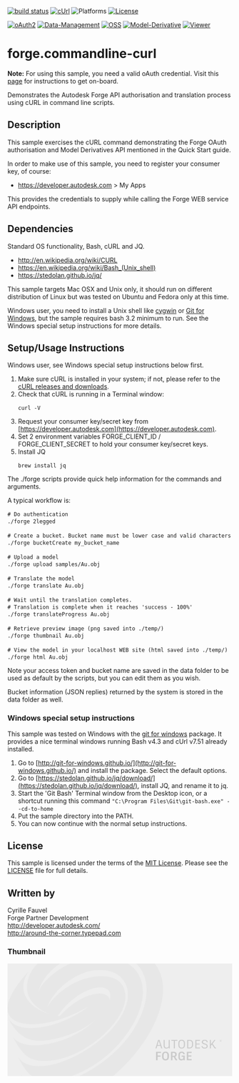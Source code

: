 [![build status](https://api.travis-ci.org/cyrillef/models.autodesk.io.png)](https://travis-ci.org/cyrillef/models.autodesk.io)
[![cUrl](https://img.shields.io/badge/cUrl-7.47.1-blue.svg)](https://nodejs.org/)
![Platforms](https://img.shields.io/badge/platform-windows%20%7C%20osx%20%7C%20linux-lightgray.svg)
[![License](http://img.shields.io/:license-mit-blue.svg)](http://opensource.org/licenses/MIT)

[![oAuth2](https://img.shields.io/badge/oAuth2-v1-green.svg)](http://autodesk-forge.github.io/)
[![Data-Management](https://img.shields.io/badge/Data%20Management-v1-green.svg)](http://autodesk-forge.github.io/)
[![OSS](https://img.shields.io/badge/OSS-v2-green.svg)](http://autodesk-forge.github.io/)
[![Model-Derivative](https://img.shields.io/badge/Model%20Derivative-v2-green.svg)](http://autodesk-forge.github.io/)
[![Viewer](https://img.shields.io/badge/Forge%20Viewer-v2.17-green.svg)](http://autodesk-forge.github.io/)


# forge.commandline-curl

<b>Note:</b> For using this sample, you need a valid oAuth credential.
Visit this [page](https://developer.autodesk.com) for instructions to get on-board.

Demonstrates the Autodesk Forge API authorisation and translation process using cURL
in command line scripts.


## Description

This sample exercises the cURL command demonstrating the Forge OAuth authorisation and
Model Derivatives API mentioned in the Quick Start guide.

In order to make use of this sample, you need to register your consumer key, of course:
* https://developer.autodesk.com > My Apps

This provides the credentials to supply while calling the Forge WEB service API endpoints.


## Dependencies

Standard OS functionality, Bash, cURL and JQ.

* http://en.wikipedia.org/wiki/CURL
* https://en.wikipedia.org/wiki/Bash_(Unix_shell)
* https://stedolan.github.io/jq/

This sample targets Mac OSX and Unix only, it should run on different distribution of Linux but was tested 
on Ubuntu and Fedora only at this time. 

Windows user, you need to install a Unix shell like [cygwin](http://cygwin.com) or [Git for Windows](https://git-scm.com/download/win),
but the sample requires bash 3.2 minimum to run. See the Windows special setup instructions for more details.


## Setup/Usage Instructions

Windows user, see  Windows special setup instructions below first.

  1. Make sure cURL is installed in your system; if not, please refer to the
     [cURL releases and downloads](http://curl.haxx.se/download.html).
  2. Check that cURL is running in a Terminal window:<br />
     ```
     curl -V
     ```
  3. Request your consumer key/secret key from [https://developer.autodesk.com](https://developer.autodesk.com).
  4. Set 2 environment variables FORGE_CLIENT_ID / FORGE_CLIENT_SECRET to hold your consumer key/secret keys.
  5. Install JQ
     ```
     brew install jq
     ```


The ./forge scripts provide quick help information for the commands and arguments.

A typical workflow is:

    # Do authentication
    ./forge 2legged

    # Create a bucket. Bucket name must be lower case and valid characters
    ./forge bucketCreate my_bucket_name

    # Upload a model
    ./forge upload samples/Au.obj

    # Translate the model
    ./forge translate Au.obj

    # Wait until the translation completes.
    # Translation is complete when it reaches 'success - 100%'
    ./forge translateProgress Au.obj

    # Retrieve preview image (png saved into ./temp/)
    ./forge thumbnail Au.obj

    # View the model in your localhost WEB site (html saved into ./temp/)
    ./forge html Au.obj

Note your access token and bucket name are saved in the data folder to be used as default by the scripts,
but you can edit them as you wish.

Bucket information (JSON replies) returned by the system is stored in the data folder as well.


### Windows special setup instructions

This sample was tested on Windows with the [git for windows](http://git-for-windows.github.io/) package.
It provides a nice terminal windows running Bash v4.3 and cUrl v7.51 already installed.

  1. Go to [http://git-for-windows.github.io/](http://git-for-windows.github.io/) and install the package.
     Select the default options.
  2. Go to [https://stedolan.github.io/jq/download/](https://stedolan.github.io/jq/download/), install JQ,
     and rename it to jq.
  3. Start the 'Git Bash' Terminal window from the Desktop icon, or a shortcut running this command
     ``` "C:\Program Files\Git\git-bash.exe" --cd-to-home ```
  4. Put the sample directory into the PATH.
  5. You can now continue with the normal setup instructions.


## License

This sample is licensed under the terms of the [MIT License](http://opensource.org/licenses/MIT). 
Please see the [LICENSE](LICENSE) file for full details.


## Written by

Cyrille Fauvel <br />
Forge Partner Development <br />
http://developer.autodesk.com/ <br />
http://around-the-corner.typepad.com <br />

### Thumbnail
![thumbnail](img/thumbnail_default.png)
